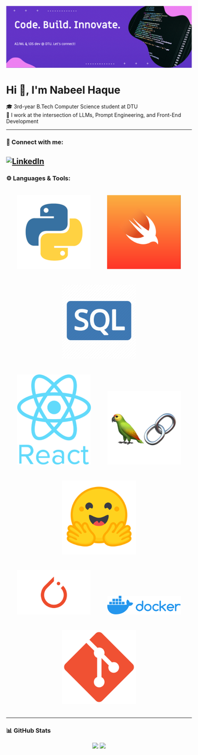 
![Banner](./assets/banner.png)

# Hi 👋, I'm Nabeel Haque

🎓 3rd-year B.Tech Computer Science student at DTU  
🧠 I work at the intersection of LLMs, Prompt Engineering, and Front-End Development  

---
### 🔗 Connect with me:
[![LinkedIn](https://img.shields.io/badge/LinkedIn-blue?style=flat&logo=linkedin)](https://www.linkedin.com/in/tmnabeel)
---


### ⚙️ Languages & Tools:

<p align="center">
  <img src="./assets/python.png" alt="Python" width="200" style="margin: 20px;">
  <img src="./assets/swift.png" alt="Swift" width="200" style="margin: 20px;">
  <img src="./assets/sql.webp" alt="SQL" width="200" style="margin: 20px;">
  <br>
  <img src="./assets/react.png" alt="React" width="200" style="margin: 20px;">
  <img src="./assets/langchain.png" alt="LangChain" width="200" style="margin: 20px;">
  <img src="./assets/huggingface.png" alt="Hugging Face" width="200" style="margin: 20px;">
  <br>
  <img src="./assets/pytorch.png" alt="PyTorch" width="200" style="margin: 20px;">
  <img src="./assets/docker.png" alt="Docker" width="200" style="margin: 20px;">
  <img src="./assets/git.svg.png" alt="Git" width="200" style="margin: 20px;">
</p>


---
### 📊 GitHub Stats

<p align="center">
  <img src="https://github-readme-stats.vercel.app/api?username=tmnabeel30&show_icons=true&theme=tokyonight&hide_title=true&count_private=true&hide_border=true" width="45%" />
  <img src="https://github-readme-stats.vercel.app/api/top-langs/?username=tmnabeel30&layout=compact&theme=tokyonight&hide_border=true&hide_title=true&langs_count=8" width="45%" />
</p>

